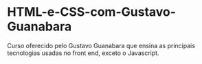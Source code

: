 # HTML-e-CSS-com-Gustavo-Guanabara
 Curso oferecido pelo Gustavo Guanabara que ensina as principais tecnologias usadas no front end, exceto o Javascript.

